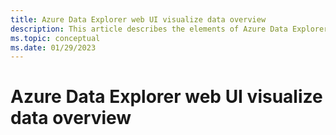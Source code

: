 ```yaml
---
title: Azure Data Explorer web UI visualize data overview
description: This article describes the elements of Azure Data Explorer web UI related to data visualization.
ms.topic: conceptual
ms.date: 01/29/2023
---
```


# Azure Data Explorer web UI visualize data overview